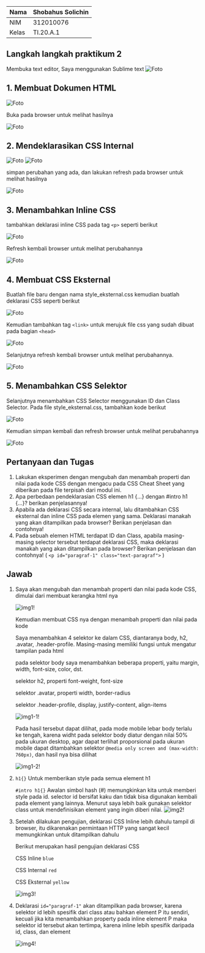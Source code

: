 | Nama      | Shobahus Solichin |
| ----------- | ----------- |
| NIM     | 312010076       |
| Kelas   | TI.20.A.1        |

## Langkah langkah praktikum 2
Membuka text editor, Saya menggunakan Sublime text
![Foto](Foto/foto1.png)

## 1. Membuat Dokumen HTML
![Foto](Foto/foto2.png)

Buka pada browser untuk melihat hasilnya

![Foto](Foto/foto3.png)

## 2. Mendeklarasikan CSS Internal
![Foto](Foto/foto4.png)
![Foto](Foto/foto4.1.png)

simpan perubahan yang ada, dan lakukan refresh pada browser untuk melihat hasilnya

![Foto](Foto/foto5.png)

## 3. Menambahkan Inline CSS
tambahkan deklarasi inline CSS pada tag `<p>` seperti berikut

![Foto](Foto/foto6.png)

Refresh kembali browser untuk melihat perubahannya

![Foto](Foto/foto7.png)

## 4. Membuat CSS Eksternal
Buatlah file baru dengan nama style_eksternal.css kemudian buatlah deklarasi CSS seperti berikut

![Foto](Foto/2.0.1.png)

Kemudian tambahkan tag `<link>` untuk merujuk file css yang sudah dibuat pada bagian `<head>`

![Foto](Foto/foto8.png)

Selanjutnya refresh kembali browser untuk melihat perubahannya.

![Foto](Foto/21.png)

## 5. Menambahkan CSS Selektor
Selanjutnya menambahkan CSS Selector menggunakan ID dan Class Selector. Pada file style_eksternal.css, tambahkan kode berikut

![Foto](Foto/foto9.png)

Kemudian simpan kembali dan refresh browser untuk melihat perubahannya

![Foto](Foto/22.png)


## Pertanyaan dan Tugas
1. Lakukan eksperimen dengan mengubah dan menambah properti dan nilai pada kode CSS dengan mengacu pada CSS Cheat Sheet yang diberikan pada file terpisah dari modul ini.
2. Apa perbedaan pendeklarasian CSS elemen h1 {...} dengan #intro h1 {...}? berikan penjelasannya!
3. Apabila ada deklarasi CSS secara internal, lalu ditambahkan CSS eksternal dan inline CSS pada elemen yang sama. Deklarasi manakah yang akan ditampilkan pada browser? Berikan penjelasan dan contohnya!
4. Pada sebuah elemen HTML terdapat ID dan Class, apabila masing-masing selector tersebut terdapat deklarasi CSS, maka deklarasi manakah yang akan ditampilkan pada browser? Berikan penjelasan dan contohnya! ( `<p id="paragraf-1" class="text-paragraf">` )

## Jawab
1. Saya akan mengubah dan menambah properti dan nilai pada kode CSS, dimulai dari membuat kerangka html nya

	![img1!](assets/img/praktikum/1.png)

	Kemudian membuat CSS nya dengan menambah properti dan nilai pada kode

	Saya menambahkan 4 selektor ke dalam CSS, diantaranya body, h2, .avatar, .header-profile. Masing-masing memiliki fungsi untuk mengatur tampilan pada html

	pada selektor body saya menambahkan beberapa properti, yaitu margin, width, font-size, color, dst.

	selektor h2, properti font-weight, font-size

	selektor .avatar, properti width, border-radius

	selektor .header-profile, display, justify-content, align-items

	![img1-1!](assets/img/praktikum/1-1.png)

	Pada hasil tersebut dapat dilihat, pada mode mobile lebar body terlalu ke tengah, karena widht pada selektor body diatur dengan nilai 50% pada ukuran desktop, agar dapat terlihat proporsional pada ukuran mobile dapat ditambahkan selektor `@media only screen and (max-width: 760px)`, dan hasil nya bisa dilihat 

	![img1-2!](assets/img/praktikum/1-2.png)


2. `h1{}` Untuk memberikan style pada semua element h1

	`#intro h1{}` Awalan simbol hash (#) memungkinkan kita untuk memberi style pada id.
	selector id bersifat kaku dan tidak bisa digunakan kembali pada element yang lainnya. Menurut saya lebih baik gunakan selektor class untuk mendefinisikan element yang ingin diberi nilai.
![img2!](assets/img/praktikum/2.png)

3. Setelah dilakukan pengujian, deklarasi CSS Inline lebih dahulu tampil di browser, itu dikarenakan permintaan HTTP yang sangat kecil memungkinkan untuk ditampilkan dahulu

	Berikut merupakan hasil pengujian deklarasi CSS

	CSS Inline `blue`
	
	CSS Internal `red`
	
	CSS Eksternal `yellow`
	
	![img3!](assets/img/praktikum/3.png)

4. Deklarasi `id="paragraf-1"` akan ditampilkan pada browser, karena selektor id lebih spesifik dari class atau bahkan element P itu sendiri, kecuali jika kita menambahkan property pada inline element P maka selektor id tersebut akan tertimpa, karena inline lebih spesifik daripada id, class, dan element

	![img4!](assets/img/praktikum/4.png)